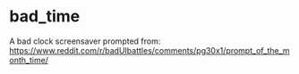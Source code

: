 # bad_time
A bad clock screensaver prompted from: https://www.reddit.com/r/badUIbattles/comments/pg30x1/prompt_of_the_month_time/
